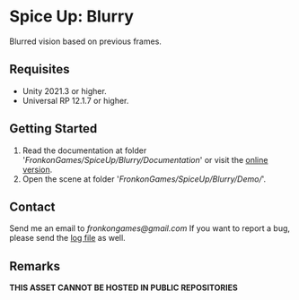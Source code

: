 # Spice Up: Blurry

Blurred vision based on previous frames.

## Requisites

* Unity 2021.3 or higher.
* Universal RP 12.1.7 or higher. 

## Getting Started

1. Read the documentation at folder '_FronkonGames/SpiceUp/Blurry/Documentation_' or visit the [online version](https://fronkongames.github.io/store/spiceup.html).
2. Open the scene at folder '_FronkonGames/SpiceUp/Blurry/Demo/_'.

## Contact

Send me an email to _fronkongames@gmail.com_ If you want to report a bug, please send the [log file](https://docs.unity3d.com/Manual/LogFiles.html) as well.

## Remarks

**THIS ASSET CANNOT BE HOSTED IN PUBLIC REPOSITORIES**
